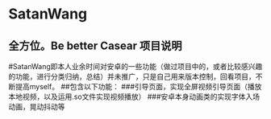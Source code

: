 # SatanWang
全方位。Be  better Casear
项目说明
-------
#SatanWang即本人业余时间对安卓的一些功能（做过项目中的，或者比较感兴趣的功能，进行分类归纳，总结）并未推广，只是自己用来版本控制，回看项目，不断提高myself。
##包含以下功能：
###引导页面，实现全屏视频引导页面（播放本地视频，以及运用.so文件实现视频播放）
###安卓本身动画类的实现字体入场动画，晃动抖动等
###

